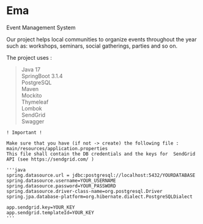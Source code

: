 # Ema
Event Management System

Our project helps local communities to organize events throughout the year such as: workshops, seminars, social gatherings, parties and so on. 

The project uses :
> Java 17  
> SpringBoot 3.1.4  
> PostgreSQL  
> Maven  
> Mockito  
> Thymeleaf  
> Lombok  
> SendGrid  
> Swagger


	! Important !  
	
	Make sure that you have (if not -> create) the following file : main/resources/application.properties   
	This file shall contain the DB credentials and the keys for  SendGrid API (see https://sendgrid.com/ )   
		
	'''java
	spring.datasource.url = jdbc:postgresql://localhost:5432/YOURDATABASE
	spring.datasource.username=YOUR_USERNAME
	spring.datasource.password=YOUR_PASSWORD
	spring.datasource.driver-class-name=org.postgresql.Driver
	spring.jpa.database-platform=org.hibernate.dialect.PostgreSQLDialect
	
    app.sendgrid.key=YOUR_KEY 
    app.sendgrid.templateId=YOUR_KEY
	'''